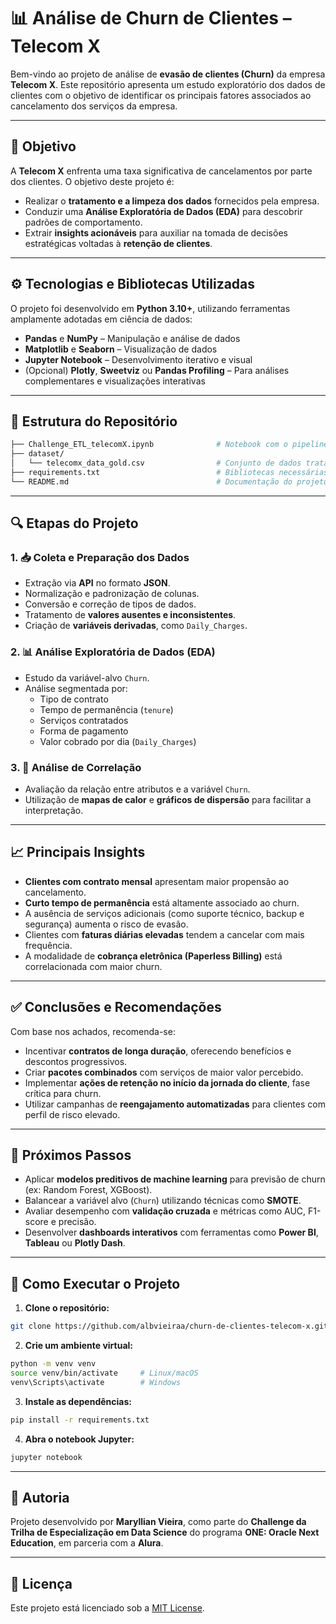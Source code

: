 # 📊 Análise de Churn de Clientes – Telecom X

Bem-vindo ao projeto de análise de **evasão de clientes (Churn)** da empresa **Telecom X**. Este repositório apresenta um estudo exploratório dos dados de clientes com o objetivo de identificar os principais fatores associados ao cancelamento dos serviços da empresa.

---

## 🎯 Objetivo

A **Telecom X** enfrenta uma taxa significativa de cancelamentos por parte dos clientes. O objetivo deste projeto é:

- Realizar o **tratamento e a limpeza dos dados** fornecidos pela empresa.
- Conduzir uma **Análise Exploratória de Dados (EDA)** para descobrir padrões de comportamento.
- Extrair **insights acionáveis** para auxiliar na tomada de decisões estratégicas voltadas à **retenção de clientes**.

---

## ⚙️ Tecnologias e Bibliotecas Utilizadas

O projeto foi desenvolvido em **Python 3.10+**, utilizando ferramentas amplamente adotadas em ciência de dados:

- **Pandas** e **NumPy** – Manipulação e análise de dados
- **Matplotlib** e **Seaborn** – Visualização de dados
- **Jupyter Notebook** – Desenvolvimento iterativo e visual
- (Opcional) **Plotly**, **Sweetviz** ou **Pandas Profiling** – Para análises complementares e visualizações interativas

---

## 📁 Estrutura do Repositório

```bash
├── Challenge_ETL_telecomX.ipynb              # Notebook com o pipeline de ETL e análise exploratória
├── dataset/
│   └── telecomx_data_gold.csv                # Conjunto de dados tratado (camada "gold")
├── requirements.txt                          # Bibliotecas necessárias para rodar o projeto
└── README.md                                 # Documentação do projeto
```

---

## 🔍 Etapas do Projeto

### 1. 📥 Coleta e Preparação dos Dados
- Extração via **API** no formato **JSON**.
- Normalização e padronização de colunas.
- Conversão e correção de tipos de dados.
- Tratamento de **valores ausentes e inconsistentes**.
- Criação de **variáveis derivadas**, como `Daily_Charges`.

### 2. 📊 Análise Exploratória de Dados (EDA)
- Estudo da variável-alvo `Churn`.
- Análise segmentada por:
  - Tipo de contrato
  - Tempo de permanência (`tenure`)
  - Serviços contratados
  - Forma de pagamento
  - Valor cobrado por dia (`Daily_Charges`)

### 3. 🔗 Análise de Correlação
- Avaliação da relação entre atributos e a variável `Churn`.
- Utilização de **mapas de calor** e **gráficos de dispersão** para facilitar a interpretação.

---

## 📈 Principais Insights

- **Clientes com contrato mensal** apresentam maior propensão ao cancelamento.
- **Curto tempo de permanência** está altamente associado ao churn.
- A ausência de serviços adicionais (como suporte técnico, backup e segurança) aumenta o risco de evasão.
- Clientes com **faturas diárias elevadas** tendem a cancelar com mais frequência.
- A modalidade de **cobrança eletrônica (Paperless Billing)** está correlacionada com maior churn.

---

## ✅ Conclusões e Recomendações

Com base nos achados, recomenda-se:

- Incentivar **contratos de longa duração**, oferecendo benefícios e descontos progressivos.
- Criar **pacotes combinados** com serviços de maior valor percebido.
- Implementar **ações de retenção no início da jornada do cliente**, fase crítica para churn.
- Utilizar campanhas de **reengajamento automatizadas** para clientes com perfil de risco elevado.

---

## 🔮 Próximos Passos

- Aplicar **modelos preditivos de machine learning** para previsão de churn (ex: Random Forest, XGBoost).
- Balancear a variável alvo (`Churn`) utilizando técnicas como **SMOTE**.
- Avaliar desempenho com **validação cruzada** e métricas como AUC, F1-score e precisão.
- Desenvolver **dashboards interativos** com ferramentas como **Power BI**, **Tableau** ou **Plotly Dash**.

---

## 🚀 Como Executar o Projeto

1. **Clone o repositório:**
```bash
git clone https://github.com/albvieiraa/churn-de-clientes-telecom-x.git
```

2. **Crie um ambiente virtual:**
```bash
python -m venv venv
source venv/bin/activate     # Linux/macOS
venv\Scripts\activate        # Windows
```

3. **Instale as dependências:**
```bash
pip install -r requirements.txt
```

4. **Abra o notebook Jupyter:**
```bash
jupyter notebook
```

---

## 👤 Autoria

Projeto desenvolvido por **Maryllian Vieira**, como parte do **Challenge da Trilha de Especialização em Data Science** do programa **ONE: Oracle Next Education**, em parceria com a **Alura**.

---

## 📄 Licença

Este projeto está licenciado sob a [MIT License](LICENSE).
